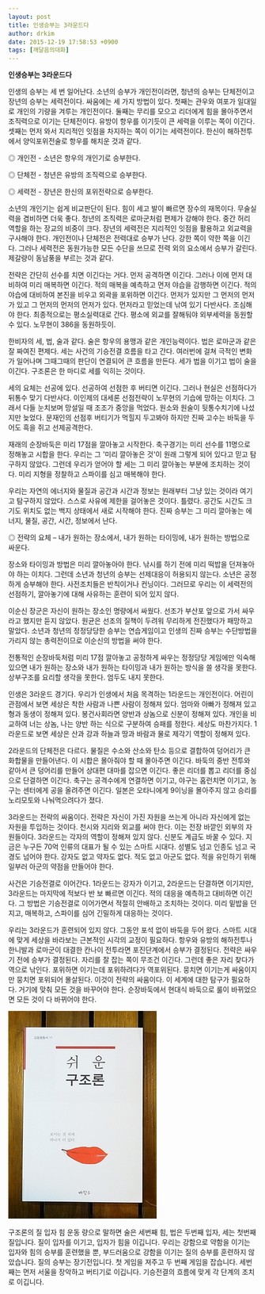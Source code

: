 ```yaml
---
layout: post
title: 인생승부는 3라운드다
author: drkim
date: 2015-12-19 17:58:53 +0900
tags: [깨달음의대화]
---
```

 **인생승부는 3라운드다**

  


인생의 승부는 세 번 일어난다. 소년의 승부가 개인전이라면, 청년의 승부는 단체전이고 장년의 승부는 세력전이다. 싸움에는 세 가지 방법이 있다. 첫째는 관우와 여포가 일대일로 개인의 기량을 겨루는 개인전이다. 둘째는 무리를 모으고 리더에게 힘을 몰아주면서 조직력으로 이기는 단체전이다. 유방이 항우를 이기듯이 큰 세력을 이루는 쪽이 이긴다. 셋째는 먼저 와서 지리적인 잇점을 차지하는 쪽이 이기는 세력전이다. 한신이 해하전투에서 양익포위전술로 항우를 해치운 것과 같다. 

  


◎ 개인전 - 소년은 항우의 개인기로 승부한다.

◎ 단체전 - 청년은 유방의 조직력으로 승부한다.

◎ 세력전 - 장년은 한신의 포위전략으로 승부한다. 

  


소년의 개인기는 쉽게 비교판단이 된다. 힘이 세고 발이 빠르면 장수의 재목이다. 무술실력을 겸비하면 더욱 좋다. 청년의 조직력은 로마군처럼 편제가 강해야 한다. 중간 허리 역할을 하는 장교의 비중이 크다. 장년의 세력전은 지리적인 잇점을 활용하고 외교력을 구사해야 한다. 개인전이나 단체전은 전력대로 승부가 난다. 강한 쪽이 약한 쪽을 이긴다. 그러나 세력전은 동원가능한 모든 수단을 쓰므로 전력 외의 요소에서 승부가 갈린다. 제갈량이 동남풍을 부르는 것과 같다. 

  


전략은 간단히 선수를 치면 이긴다는 거다. 먼저 공격하면 이긴다. 그러나 이에 먼저 대비하여 미리 매복하면 이긴다. 적의 매복을 예측하고 먼저 야습을 감행하면 이긴다. 적의 야습에 대비하여 본진을 비우고 외곽을 포위하면 이긴다. 먼저가 있지만 그 먼저의 먼저가 있고 그 먼저의 먼저의 먼저가 있다. 먼저라고 믿었는데 낚여 있기 다반사다. 조심해야 한다. 최종적으로는 평소실력대로 간다. 평소에 외교를 잘해둬야 외부세력을 동원할 수 있다. 노무현이 386을 동원하듯이. 

  


한비자의 세, 법, 술과 같다. 술은 항우의 용맹과 같은 개인능력이다. 법은 로마군과 같은 잘 짜여진 편제다. 세는 사건의 기승전결 흐름을 타고 간다. 여러번에 걸쳐 극적인 변화가 일어나며 그때그때의 판단이 연결되어 큰 흐름을 만든다. 세가 법을 이기고 법이 술을 이긴다. 구조론은 한 마디로 세를 익히는 것이다. 

  


세의 요체는 선공에 있다. 선공하여 선점한 후 버티면 이긴다. 그러나 현실은 선점하다가 뒤통수 맞기 다반사다. 이인제의 대세론 선점전략이 노무현의 기습에 망하는 이치다. 그래서 다들 눈치보며 망설일 때 조조가 중앙을 먹었다. 원소와 원술이 뒷통수치기에 나섰지만 늦었다. 문재인의 선점후 버티기가 먹힐지 두고봐야 하지만 진짜 고수는 바둑을 두어도 흑을 쥐고 선제공격한다. 

  


재래의 순장바둑은 미리 17점을 깔아놓고 시작한다. 축구경기는 미리 선수를 11명으로 정해놓고 시합을 한다. 우리는 그 '미리 깔아놓은 것'이 원래 그렇게 되어 있다고 믿고 탐구하지 않았다. 그런데 우리가 얻어야 할 세는 그 미리 깔아놓는 부분에 조치하는 것이다. 미리 지형을 정찰하고 스파이를 심고 매복해야 한다. 

  


우리는 자연의 에너지와 물질과 공간과 시간과 정보는 원래부터 그냥 있는 것이라 여기고 탐구하지 않았다. 스스로 사유에 제한을 걸어놓은 것이다. 틀렸다. 공간도 시간도 크기도 위치도 없는 백지 상태에서 새로 시작해야 한다. 진짜 승부는 그 미리 깔아놓는 에너지, 물질, 공간, 시간, 정보에서 난다. 

  


◎ 전략의 요체 – 내가 원하는 장소에서, 내가 원하는 타이밍에, 내가 원하는 방법으로 싸운다. 

  


장소와 타이밍과 방법은 미리 깔아놓아야 한다. 낚시를 하기 전에 미리 떡밥을 던져놓아야 하는 이치다. 그런데 소년과 청년의 승부는 선제대응이 허용되지 않는다. 소년은 공정하게 승부해야 한다. 사전조치들은 반칙이거나 컨닝이다. 그러므로 우리는 이 세력전의 선점하기, 깔아놓기에 대해 사유하는 훈련이 되어 있지 않다. 

  


이순신 장군은 자신이 원하는 장소인 명량에서 싸웠다. 선조가 부산포 앞으로 가서 싸우라고 했지만 듣지 않았다. 원균은 선조의 질책이 두려워 무리하게 전진했다가 패망하고 말았다. 소년과 청년의 정정당당한 승부는 연습게임이고 인생의 진짜 승부는 수단방법을 가리지 않는 총력전이므로 이순신의 방법을 써야 한다. 

  


전통적인 순장바둑처럼 미리 17점 깔아놓고 공정하게 싸우는 정정당당 게임에만 익숙해 있으면 내가 원하는 장소와 내가 원하는 타이밍과 내가 원하는 방식을 쓸 생각을 못한다. 상부구조를 요리할 생각을 못한다. 엄두도 내지 못한다. 

  


인생은 3라운드 경기다. 우리가 인생에서 처음 목격하는 1라운드는 개인전이다. 어린이 관점에서 보면 세상은 착한 사람과 나쁜 사람이 정해져 있다. 엄마와 아빠가 정해져 있고 형과 동생이 정해져 있다. 봉건사회라면 양반과 상놈으로 신분이 정해져 있다. 개인을 비교하여 너는 상놈, 나는 양반 하는 식으로 구분하여 승패를 정한다. 세상도 마찬가지다. 1라운드로 보면 세상은 산과 강과 하늘과 땅과 바람과 물로 제각기 역할이 정해져 있다. 

  


2라운드의 단체전은 다르다. 물질은 수소와 산소와 탄소 등으로 결합하여 덩어리가 큰 화합물을 만들어낸다. 이 시합은 몰아줘야 할 때 몰아주면 이긴다. 바둑의 중반 전투와 같아서 큰 덩어리를 만들어 상대편 대마를 잡으면 이긴다. 좋은 리더를 뽑고 리더를 중심으로 단결하면 이긴다. 축구는 공격수에게 연결하면 이기고, 야구는 홈런치면 이기고, 농구는 센터에게 공을 올려주면 이긴다. 일본은 오타니에게 9이닝을 몰아주지 않고 승리를 노리모토와 나눠먹으려다가 졌다. 

  


3라운드는 전략의 싸움이다. 전략은 자신이 가진 자원을 쓰는게 아니라 자신에게 없는 자원을 투입하는 것이다. 천시와 지리와 외교를 써야 한다. 이는 전장 바깥인 외부의 자원들이다. 3라운드는 각자의 역할이 정해져 있지 않다. 신분도 계급도 바꿀 수 있다. 지금은 누구든 70억 인류의 대표가 될 수 있는 스마트 시대다. 성별도 넘고 인종도 넘고 국경도 넘어야 한다. 강자도 없고 약자도 없다. 적도 없고 아군도 없다. 적을 유인하기 위해 일부러 아군의 약점을 만들어야 한다. 

  


사건은 기승전결로 이어간다. 1라운드는 강자가 이기고, 2라운드는 단결하면 이기지만, 3라운드는 마지막에 적보다 반 보 빠르면 이긴다. 적의 대응을 예측하고 대비하면 이긴다. 그 방법은 기승전결로 이어가면서 적절히 안배하고 조치하는 것이다. 미리 밑밥을 던지고, 매복하고, 스파이를 심어 긴밀하게 대응하는 것이다. 

  


우리는 3라운드가 훈련되어 있지 않다. 그동안 포석 없이 바둑을 두어 왔다. 스마트 시대에 맞게 세상을 바라보는 근본적인 시각의 교정이 필요하다. 항우와 유방의 해하전투나 한니발과 로마군이 대결한 칸나이 전투라면 포진단계에서 승부가 결정된다. 전략은 싸우기 전에 승부가 결정된다. 자리를 잘 잡는 쪽이 무조건 이긴다. 그런데 좋은 자리 찾다가 역으로 낚인다. 포위하면 이기는데 포위하려다가 역포위된다. 뭉치면 이기는게 싸움이지만 뭉치면 포위되어 몰살된다. 이것이 전략의 싸움이다. 이 세계에 대한 탐구가 필요하다. 거기에 맞춰 모든 것을 바꾸어야 한다. 순장바둑에서 현대식 바둑으로 룰이 바뀌었으면 모든 것이 다 바뀌어야 한다. 

  



 
![](/files/attach/images/198/913/649/DSC01488.JPG) 

  


구조론의 질 입자 힘 운동 량으로 말하면 술은 세번째 힘, 법은 두번째 입자, 세는 첫번째 질입니다. 질이 입자를 이기고, 입자가 힘을 이깁니다. 우리는 강함으로 약함을 이기는 입자와 힘의 승부를 훈련했을 뿐, 부드러움으로 강함을 이기는 질의 승부를 훈련하지 않았습니다. 질의 승부는 장기전입니다. 첫 게임을 져주고 두 번째 게임을 잡습니다. 세번째는 먼저 서울을 장악하고 버티기로 이깁니다. 기승전결의 흐름에 맞게 각 단계의 조치로 이깁니다.